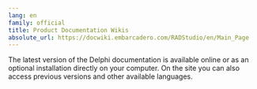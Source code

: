 ```yaml
---
lang: en
family: official
title: Product Documentation Wikis
absolute_url: https://docwiki.embarcadero.com/RADStudio/en/Main_Page
---
```

The latest version of the Delphi documentation is available online or as an optional installation directly on your computer. On the site you can also access previous versions and other available languages.